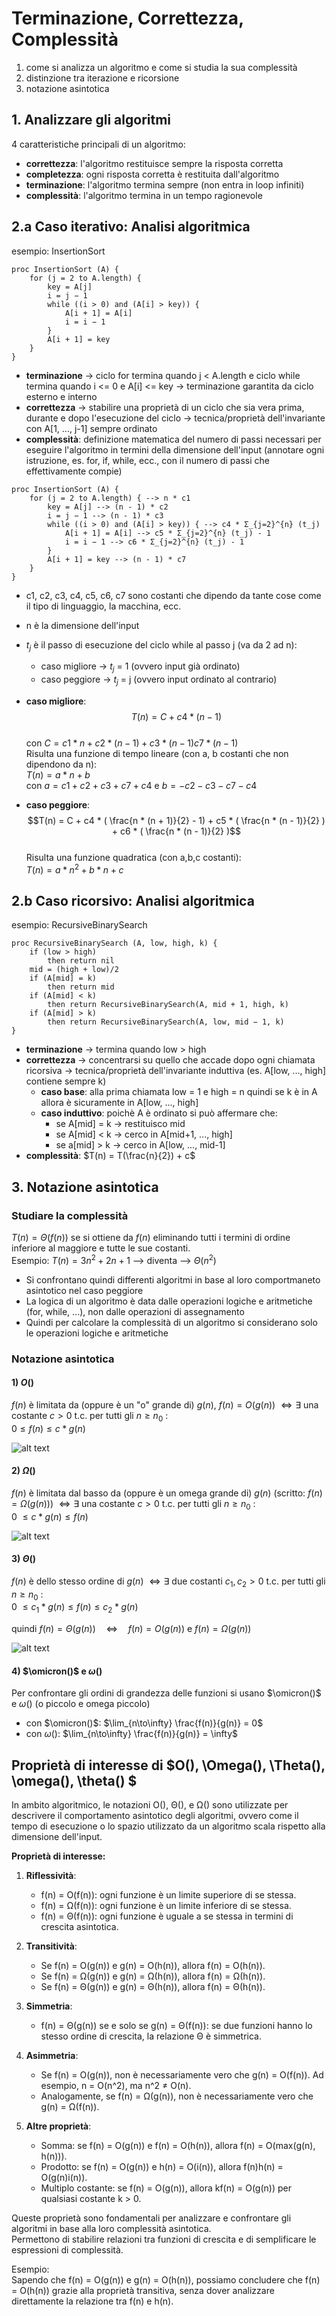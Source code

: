 # Terminazione, Correttezza, Complessità
1. come si analizza un algoritmo e come si studia la sua complessità
2. distinzione tra iterazione e ricorsione
3. notazione asintotica

## 1. Analizzare gli algoritmi
4 caratteristiche principali di un algoritmo:
- **correttezza**: l'algoritmo restituisce sempre la risposta corretta
- **completezza**: ogni risposta corretta è restituita dall'algoritmo
- **terminazione**: l'algoritmo termina sempre (non entra in loop infiniti)
- **complessità**: l'algoritmo termina in un tempo ragionevole

## 2.a Caso iterativo: Analisi algoritmica
esempio: InsertionSort
```pseudocode
proc InsertionSort (A) {
    for (j = 2 to A.length) {
        key = A[j]
        i = j − 1
        while ((i > 0) and (A[i] > key)) {
            A[i + 1] = A[i]
            i = i − 1
        }
        A[i + 1] = key
    }
}
```
- **terminazione** -> ciclo for termina quando j < A.length e ciclo while termina quando i <= 0 e A[i] <= key -> terminazione garantita da ciclo esterno e interno
- **correttezza** -> stabilire una proprietà di un ciclo che sia vera prima, durante e dopo l'esecuzione del ciclo -> tecnica/proprietà dell'invariante con A[1, ..., j-1] sempre ordinato
- **complessità**: definizione matematica del numero di passi necessari per eseguire l'algoritmo in termini della dimensione dell'input (annotare ogni istruzione, es. for, if, while, ecc., con il numero di passi che effettivamente compie)

```pseudocode
proc InsertionSort (A) {
    for (j = 2 to A.length) { --> n * c1
        key = A[j] --> (n - 1) * c2
        i = j − 1 --> (n - 1) * c3
        while ((i > 0) and (A[i] > key)) { --> c4 * Σ_{j=2}^{n} (t_j)
            A[i + 1] = A[i] --> c5 * Σ_{j=2}^{n} (t_j) - 1
            i = i − 1 --> c6 * Σ_{j=2}^{n} (t_j) - 1
        }
        A[i + 1] = key --> (n - 1) * c7
    }
}
```

- c1, c2, c3, c4, c5, c6, c7 sono costanti che dipendo da tante cose come il tipo di linguaggio, la macchina, ecc.
- n è la dimensione dell'input
- $t_j$ è il passo di esecuzione del ciclo while al passo j (va da 2 ad n):
    - caso migliore -> $t_j$ = 1 (ovvero input già ordinato)
    - caso peggiore -> $t_j$ = j (ovvero input ordinato al contrario)

- **caso migliore**: $$T(n) = C + c4 * (n - 1)$$  
con $C = c1 * n + c2 * (n - 1) + c3 * (n - 1) c7 * (n - 1)$  
Risulta una funzione di tempo lineare (con a, b costanti che non dipendono da n):  
$T(n) = a * n + b$  
con $a = c1 + c2 + c3 + c7+ c4$ e $b = -c2 - c3 - c7 - c4$

- **caso peggiore**: $$T(n) = C + c4 * ( \frac{n * (n + 1)}{2} - 1) + c5 * ( \frac{n * (n - 1)}{2} ) + c6 * ( \frac{n * (n - 1)}{2} )$$  
Risulta una funzione quadratica (con a,b,c costanti):  
$T(n) = a * n^2 + b * n + c$

## 2.b Caso ricorsivo: Analisi algoritmica
esempio: RecursiveBinarySearch
```pseudocode
proc RecursiveBinarySearch (A, low, high, k) {
    if (low > high)
        then return nil
    mid = (high + low)/2
    if (A[mid] = k)
        then return mid
    if (A[mid] < k)
        then return RecursiveBinarySearch(A, mid + 1, high, k)
    if (A[mid] > k)
        then return RecursiveBinarySearch(A, low, mid − 1, k)
}
```
- **terminazione** -> termina quando low > high
- **correttezza** -> concentrarsi su quello che accade dopo ogni chiamata ricorsiva -> tecnica/proprietà dell'invariante induttiva (es. A[low, ..., high] contiene sempre k)
    - **caso base**: alla prima chiamata low = 1 e high = n quindi se k è in A allora è sicuramente in A[low, ..., high]
    - **caso induttivo**: poichè A è ordinato si può affermare che:
        - se A[mid] = k -> restituisco mid
        - se A[mid] < k -> cerco in A[mid+1, ..., high]
        - se a[mid] > k -> cerco in A[low, ..., mid-1]
- **complessità**:
$T(n) = T(\frac{n}{2}) + c$

## 3. Notazione asintotica
### Studiare la complessità
$T(n) = \Theta(f(n))$ se si ottiene da $f(n)$ eliminando tutti i termini di ordine inferiore al maggiore e tutte le sue costanti.  
Esempio: $T(n) = 3n^2 + 2n + 1$ --> diventa --> $\Theta(n^2)$

- Si confrontano quindi differenti algoritmi in base al loro comportmaneto asintotico nel caso peggiore
- La logica di un algoritmo è data dalle operazioni logiche e aritmetiche (for, while, ...), non dalle operazioni di assegnamento
- Quindi per calcolare la complessità di un algoritmo si considerano solo le operazioni logiche e aritmetiche

### Notazione asintotica
#### 1) $O()$
$f(n)$ è limitata da (oppure è un "o" grande di) $g(n)$, $f(n) = O(g(n))$ $\Leftrightarrow \exists$ una costante $c > 0$ t.c. per tutti gli $n \geq n_0$ :  
$0 \leq f(n) \leq c * g(n)$

![alt text](images/01_00.png)

#### 2) $\Omega()$
$f(n)$ è limitata dal basso da (oppure è un omega grande di) $g(n)$ (scritto: $f(n) = \Omega(g(n))$) $\Leftrightarrow \exists$ una costante $c > 0$ t.c. per tutti gli $n \geq n_0$ :  
0 $\leq c * g(n) \leq f(n)$

![alt text](images/01_01.png)

#### 3) $\Theta()$
$f(n)$ è dello stesso ordine di $g(n)$ $\Leftrightarrow \exists$ due costanti $c_1, c_2 > 0$ t.c. per tutti gli $n \geq n_0$ :  
0 $\leq c_1 * g(n) \leq f(n) \leq c_2 * g(n)$

quindi $f(n) = \Theta(g(n)) \quad \Leftrightarrow \quad f(n) = O(g(n)) \text{ e } f(n) = \Omega(g(n))$

![alt text](images/01_02.png)

#### 4) $\omicron()$ e $\omega()$
Per confrontare gli ordini di grandezza delle funzioni si usano $\omicron()$ e $\omega()$ (o piccolo e omega piccolo)

- con $\omicron()$: $\lim_{n\to\infty} \frac{f(n)}{g(n)} = 0$
- con $\omega()$: $\lim_{n\to\infty} \frac{f(n)}{g(n)} = \infty$


## Proprietà di interesse di $O(), \Omega(), \Theta(), \omega(), \theta() $
In ambito algoritmico, le notazioni O(), Θ(), e Ω() sono utilizzate per descrivere il comportamento asintotico degli algoritmi, ovvero come il tempo di esecuzione o lo spazio utilizzato da un algoritmo scala rispetto alla dimensione dell'input.

**Proprietà di interesse:**

1. **Riflessività**:
   - f(n) = O(f(n)): ogni funzione è un limite superiore di se stessa.
   - f(n) = Ω(f(n)): ogni funzione è un limite inferiore di se stessa.
   - f(n) = Θ(f(n)): ogni funzione è uguale a se stessa in termini di crescita asintotica.

2. **Transitività**:
   - Se f(n) = O(g(n)) e g(n) = O(h(n)), allora f(n) = O(h(n)).
   - Se f(n) = Ω(g(n)) e g(n) = Ω(h(n)), allora f(n) = Ω(h(n)).
   - Se f(n) = Θ(g(n)) e g(n) = Θ(h(n)), allora f(n) = Θ(h(n)).

3. **Simmetria**:
   - f(n) = Θ(g(n)) se e solo se g(n) = Θ(f(n)): se due funzioni hanno lo stesso ordine di crescita, la relazione Θ è simmetrica.

4. **Asimmetria**:
   - Se f(n) = O(g(n)), non è necessariamente vero che g(n) = O(f(n)). Ad esempio, n = O(n^2), ma n^2 ≠ O(n).
   - Analogamente, se f(n) = Ω(g(n)), non è necessariamente vero che g(n) = Ω(f(n)).

5. **Altre proprietà**:
   - Somma: se f(n) = O(g(n)) e f(n) = O(h(n)), allora f(n) = O(max(g(n), h(n))).
   - Prodotto: se f(n) = O(g(n)) e h(n) = O(i(n)), allora f(n)h(n) = O(g(n)i(n)).
   - Multiplo costante: se f(n) = O(g(n)), allora kf(n) = O(g(n)) per qualsiasi costante k > 0.

Queste proprietà sono fondamentali per analizzare e confrontare gli algoritmi in base alla loro complessità asintotica.  
Permettono di stabilire relazioni tra funzioni di crescita e di semplificare le espressioni di complessità.

Esempio:  
Sapendo che f(n) = O(g(n)) e g(n) = O(h(n)), possiamo concludere che f(n) = O(h(n)) grazie alla proprietà transitiva, senza dover analizzare direttamente la relazione tra f(n) e h(n).